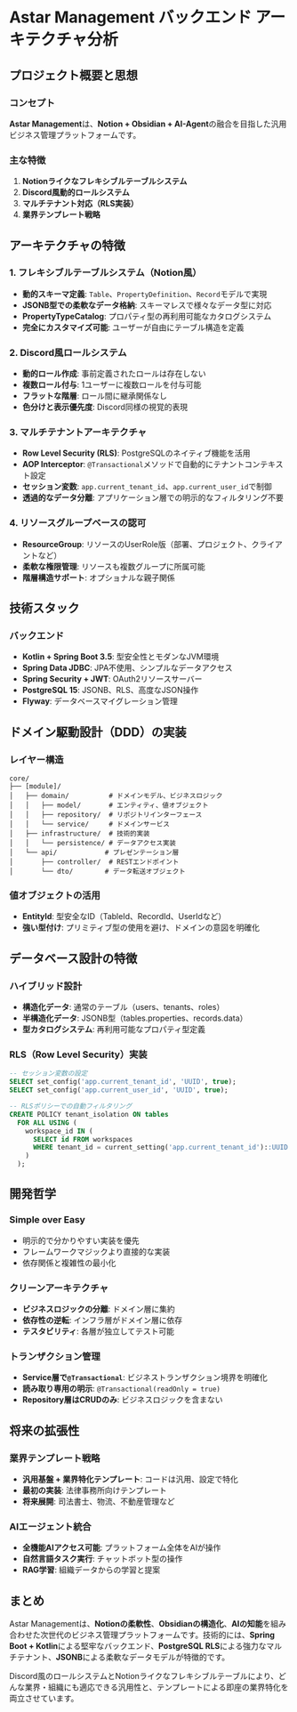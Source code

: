 # Astar Management バックエンド アーキテクチャ分析

## プロジェクト概要と思想

### コンセプト
**Astar Management**は、**Notion + Obsidian + AI-Agent**の融合を目指した汎用ビジネス管理プラットフォームです。

### 主な特徴
1. **Notionライクなフレキシブルテーブルシステム**
2. **Discord風動的ロールシステム**  
3. **マルチテナント対応（RLS実装）**
4. **業界テンプレート戦略**

## アーキテクチャの特徴

### 1. フレキシブルテーブルシステム（Notion風）
- **動的スキーマ定義**: `Table`、`PropertyDefinition`、`Record`モデルで実現
- **JSONB型での柔軟なデータ格納**: スキーマレスで様々なデータ型に対応
- **PropertyTypeCatalog**: プロパティ型の再利用可能なカタログシステム
- **完全にカスタマイズ可能**: ユーザーが自由にテーブル構造を定義

### 2. Discord風ロールシステム  
- **動的ロール作成**: 事前定義されたロールは存在しない
- **複数ロール付与**: 1ユーザーに複数ロールを付与可能
- **フラットな階層**: ロール間に継承関係なし
- **色分けと表示優先度**: Discord同様の視覚的表現

### 3. マルチテナントアーキテクチャ
- **Row Level Security (RLS)**: PostgreSQLのネイティブ機能を活用
- **AOP Interceptor**: `@Transactional`メソッドで自動的にテナントコンテキスト設定
- **セッション変数**: `app.current_tenant_id`、`app.current_user_id`で制御
- **透過的なデータ分離**: アプリケーション層での明示的なフィルタリング不要

### 4. リソースグループベースの認可
- **ResourceGroup**: リソースのUserRole版（部署、プロジェクト、クライアントなど）
- **柔軟な権限管理**: リソースも複数グループに所属可能
- **階層構造サポート**: オプショナルな親子関係

## 技術スタック

### バックエンド
- **Kotlin + Spring Boot 3.5**: 型安全性とモダンなJVM環境
- **Spring Data JDBC**: JPA不使用、シンプルなデータアクセス
- **Spring Security + JWT**: OAuth2リソースサーバー
- **PostgreSQL 15**: JSONB、RLS、高度なJSON操作
- **Flyway**: データベースマイグレーション管理

## ドメイン駆動設計（DDD）の実装

### レイヤー構造
```
core/
├── [module]/
│   ├── domain/          # ドメインモデル、ビジネスロジック
│   │   ├── model/       # エンティティ、値オブジェクト
│   │   ├── repository/  # リポジトリインターフェース
│   │   └── service/     # ドメインサービス
│   ├── infrastructure/  # 技術的実装
│   │   └── persistence/ # データアクセス実装
│   └── api/            # プレゼンテーション層
│       ├── controller/  # RESTエンドポイント
│       └── dto/        # データ転送オブジェクト
```

### 値オブジェクトの活用
- **EntityId<T>**: 型安全なID（TableId、RecordId、UserIdなど）
- **強い型付け**: プリミティブ型の使用を避け、ドメインの意図を明確化

## データベース設計の特徴

### ハイブリッド設計
- **構造化データ**: 通常のテーブル（users、tenants、roles）
- **半構造化データ**: JSONB型（tables.properties、records.data）
- **型カタログシステム**: 再利用可能なプロパティ型定義

### RLS（Row Level Security）実装
```sql
-- セッション変数の設定
SELECT set_config('app.current_tenant_id', 'UUID', true);
SELECT set_config('app.current_user_id', 'UUID', true);

-- RLSポリシーでの自動フィルタリング
CREATE POLICY tenant_isolation ON tables
  FOR ALL USING (
    workspace_id IN (
      SELECT id FROM workspaces 
      WHERE tenant_id = current_setting('app.current_tenant_id')::UUID
    )
  );
```

## 開発哲学

### Simple over Easy
- 明示的で分かりやすい実装を優先
- フレームワークマジックより直接的な実装
- 依存関係と複雑性の最小化

### クリーンアーキテクチャ
- **ビジネスロジックの分離**: ドメイン層に集約
- **依存性の逆転**: インフラ層がドメイン層に依存
- **テスタビリティ**: 各層が独立してテスト可能

### トランザクション管理
- **Service層で`@Transactional`**: ビジネストランザクション境界を明確化
- **読み取り専用の明示**: `@Transactional(readOnly = true)`
- **Repository層はCRUDのみ**: ビジネスロジックを含まない

## 将来の拡張性

### 業界テンプレート戦略
- **汎用基盤 + 業界特化テンプレート**: コードは汎用、設定で特化
- **最初の実装**: 法律事務所向けテンプレート
- **将来展開**: 司法書士、物流、不動産管理など

### AIエージェント統合
- **全機能AIアクセス可能**: プラットフォーム全体をAIが操作
- **自然言語タスク実行**: チャットボット型の操作
- **RAG学習**: 組織データからの学習と提案

## まとめ

Astar Managementは、**Notionの柔軟性**、**Obsidianの構造化**、**AIの知能**を組み合わせた次世代のビジネス管理プラットフォームです。技術的には、**Spring Boot + Kotlin**による堅牢なバックエンド、**PostgreSQL RLS**による強力なマルチテナント、**JSONB**による柔軟なデータモデルが特徴的です。

Discord風のロールシステムとNotionライクなフレキシブルテーブルにより、どんな業界・組織にも適応できる汎用性と、テンプレートによる即座の業界特化を両立させています。